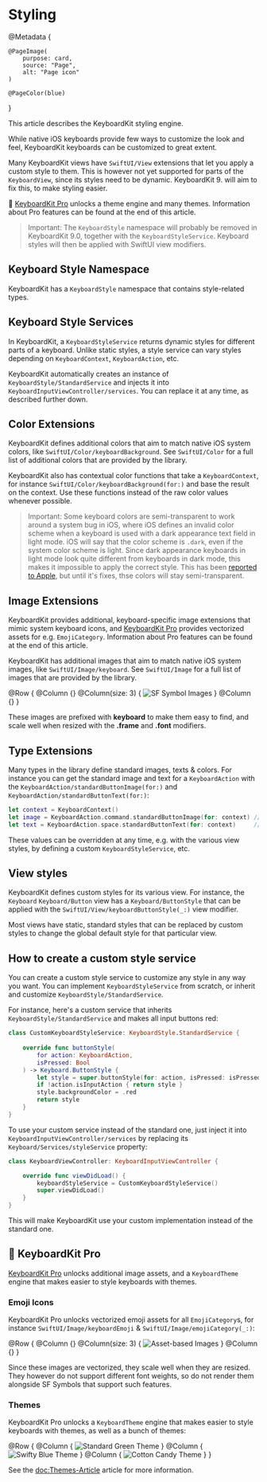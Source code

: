 # Styling

@Metadata {

    @PageImage(
        purpose: card,
        source: "Page",
        alt: "Page icon"
    )

    @PageColor(blue)
}

This article describes the KeyboardKit styling engine.

While native iOS keyboards provide few ways to customize the look and feel, KeyboardKit keyboards can be customized to great extent.

Many KeyboardKit views have ``SwiftUI/View`` extensions that let you apply a custom style to them. This is however not yet supported for parts of the ``KeyboardView``, since its styles need to be dynamic. KeyboardKit 9. will aim to fix this, to make styling easier.

👑 [KeyboardKit Pro][Pro] unlocks a theme engine and many themes. Information about Pro features can be found at the end of this article.

> Important: The ``KeyboardStyle`` namespace will probably be removed in KeyboardKit 9.0, together with the ``KeyboardStyleService``. Keyboard styles will then be applied with SwiftUI view modifiers.



## Keyboard Style Namespace

KeyboardKit has a ``KeyboardStyle`` namespace that contains style-related types.



## Keyboard Style Services

In KeyboardKit, a ``KeyboardStyleService`` returns dynamic styles for different parts of a keyboard. Unlike static styles, a style service can vary styles depending on ``KeyboardContext``, ``KeyboardAction``, etc.

KeyboardKit automatically creates an instance of ``KeyboardStyle/StandardService`` and injects it into ``KeyboardInputViewController/services``. You can replace it at any time, as described further down.



## Color Extensions

KeyboardKit defines additional colors that aim to match native iOS system colors, like ``SwiftUI/Color/keyboardBackground``. See ``SwiftUI/Color`` for a full list of additional colors that are provided by the library.

KeyboardKit also has contextual color functions that take a ``KeyboardContext``, for instance ``SwiftUI/Color/keyboardBackground(for:)`` and base the result on the context. Use these functions instead of the raw color values whenever possible.

> Important: Some keyboard colors are semi-transparent to work around a system bug in iOS, where iOS defines an invalid color scheme when a keyboard is used with a dark appearance text field in light mode. iOS will say that the color scheme is `.dark`, even if the system color scheme is light. Since dark appearance keyboards in light mode look quite different from keyboards in dark mode, this makes it impossible to apply the correct style. This has been [reported to Apple][Bug], but until it's fixes, thse colors will stay semi-transparent.


[Bug]: https://github.com/KeyboardKit/KeyboardKit/issues/305



## Image Extensions

KeyboardKit provides additional, keyboard-specific image extensions that mimic system keyboard icons, and [KeyboardKit Pro][Pro] provides vectorized assets for e.g. ``EmojiCategory``. Information about Pro features can be found at the end of this article.

KeyboardKit has additional images that aim to match native iOS system images, like ``SwiftUI/Image/keyboard``. See ``SwiftUI/Image`` for a full list of images that are provided by the library.

[Pro]: https://github.com/KeyboardKit/KeyboardKitPro

@Row {
    @Column {}
    @Column(size: 3) {
        ![SF Symbol Images](images)
    }
    @Column {}
}

These images are prefixed with **keyboard** to make them easy to find, and scale well when resized with the **.frame** and **.font** modifiers.



## Type Extensions

Many types in the library define standard images, texts & colors. For instance you can get the standard image and text for a ``KeyboardAction`` with the ``KeyboardAction/standardButtonImage(for:)`` and ``KeyboardAction/standardButtonText(for:)``:

```swift
let context = KeyboardContext()
let image = KeyboardAction.command.standardButtonImage(for: context) // Command icon
let text = KeyboardAction.space.standardButtonText(for: context)     // KKL10n.space
```

These values can be overridden at any time, e.g. with the various view styles, by defining a custom ``KeyboardStyleService``, etc.



## View styles

KeyboardKit defines custom styles for its various view. For instance, the ``Keyboard`` ``Keyboard/Button`` view has a ``Keyboard/ButtonStyle`` that can be applied with the ``SwiftUI/View/keyboardButtonStyle(_:)`` view modifier.

Most views have static, standard styles that can be replaced by custom styles to change the global default style for that particular view. 



## How to create a custom style service

You can create a custom style service to customize any style in any way you want. You can implement ``KeyboardStyleService`` from scratch, or inherit and customize ``KeyboardStyle/StandardService``.

For instance, here's a custom service that inherits ``KeyboardStyle/StandardService`` and makes all input buttons red:

```swift
class CustomKeyboardStyleService: KeyboardStyle.StandardService {
    
    override func buttonStyle(
        for action: KeyboardAction,
        isPressed: Bool
    ) -> Keyboard.ButtonStyle {
        let style = super.buttonStyle(for: action, isPressed: isPressed)
        if !action.isInputAction { return style }
        style.backgroundColor = .red
        return style
    }
}
```

To use your custom service instead of the standard one, just inject it into ``KeyboardInputViewController/services`` by replacing its ``Keyboard/Services/styleService`` property:

```swift
class KeyboardViewController: KeyboardInputViewController {

    override func viewDidLoad() {
        keyboardStyleService = CustomKeyboardStyleService()
        super.viewDidLoad()
    }
}
```

This will make KeyboardKit use your custom implementation instead of the standard one.



## 👑 KeyboardKit Pro

[KeyboardKit Pro][Pro] unlocks additional image assets, and a ``KeyboardTheme`` engine that makes easier to style keyboards with themes.

[Pro]: https://github.com/KeyboardKit/KeyboardKitPro


### Emoji Icons

KeyboardKit Pro unlocks vectorized emoji assets for all ``EmojiCategory``s, for instance ``SwiftUI/Image/keyboardEmoji`` & ``SwiftUI/Image/emojiCategory(_:)``:

@Row {
    @Column {}
    @Column(size: 3) {
        ![Asset-based Images](images-emojis)
    }
    @Column {}
}

Since these images are vectorized, they scale well when they are resized. They however do not support different font weights, so do not render them alongside SF Symbols that support such features.

### Themes

KeyboardKit Pro unlocks a ``KeyboardTheme`` engine that makes easier to style keyboards with themes, as well as a bunch of themes:

@Row {
    @Column { ![Standard Green Theme](standard-green) }
    @Column { ![Swifty Blue Theme](swifty-blue) }
    @Column { ![Cotton Candy Theme](candyshop-cottoncandy) }
}

See the <doc:Themes-Article> article for more information.
